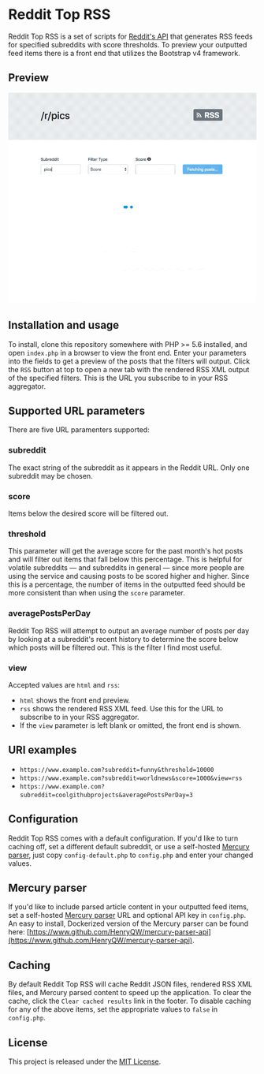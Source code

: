 # Reddit Top RSS

Reddit Top RSS is a set of scripts for [Reddit's API](https://www.reddit.com/dev/api/) that generates RSS feeds for specified subreddits with score thresholds. To preview your outputted feed items there is a front end that utilizes the Bootstrap v4 framework.

## Preview

![Reddit Top RSS screenshot](dist/img/preview.gif?raw=true)

## Installation and usage

To install, clone this repository somewhere with PHP >= 5.6 installed, and open `index.php` in a browser to view the front end. Enter your parameters into the fields to get a preview of the posts that the filters will output. Click the `RSS` button at top to open a new tab with the rendered RSS XML output of the specified filters. This is the URL you subscribe to in your RSS aggregator.

## Supported URL parameters

There are five URL paramenters supported:

### subreddit
The exact string of the subreddit as it appears in the Reddit URL. Only one subreddit may be chosen.

### score
Items below the desired score will be filtered out.

### threshold
This parameter will get the average score for the past month's hot posts and will filter out items that fall below this percentage. This is helpful for volatile subreddits — and subreddits in general — since more people are using the service and causing posts to be scored higher and higher. Since this is a percentage, the number of items in the outputted feed should be more consistent than when using the `score` parameter.

### averagePostsPerDay

Reddit Top RSS will attempt to output an average number of posts per day by looking at a subreddit's recent history to determine the score below which posts will be filtered out. This is the filter I find most useful.

### view

Accepted values are `html` and `rss`:

- `html` shows the front end preview.
- `rss` shows the rendered RSS XML feed. Use this for the URL to subscribe to in your RSS aggregator.
- If the `view` parameter is left blank or omitted, the front end is shown.

## URI examples

- `https://www.example.com?subreddit=funny&threshold=10000`
- `https://www.example.com?subreddit=worldnews&score=1000&view=rss`
- `https://www.example.com?subreddit=coolgithubprojects&averagePostsPerDay=3`

## Configuration

Reddit Top RSS comes with a default configuration. If you'd like to turn caching off, set a different default subreddit, or use a self-hosted [Mercury parser](#mercury-parser), just copy `config-default.php` to `config.php` and enter your changed values.

## Mercury parser<a name="mercury-parser"></a>

If you'd like to include parsed article content in your outputted feed items, set a self-hosted [Mercury parser](https://github.com/postlight/mercury-parser) URL and optional API key in `config.php`. An easy to install, Dockerized version of the Mercury parser can be found here: [https://www.github.com/HenryQW/mercury-parser-api](https://www.github.com/HenryQW/mercury-parser-api).

## Caching

By default Reddit Top RSS will cache Reddit JSON files, rendered RSS XML files, and Mercury parsed content to speed up the application. To clear the cache, click the `Clear cached results` link in the footer. To disable caching for any of the above items, set the appropriate values to `false` in `config.php`.

## License

This project is released under the [MIT License].

[MIT License]: http://www.opensource.org/licenses/MIT
